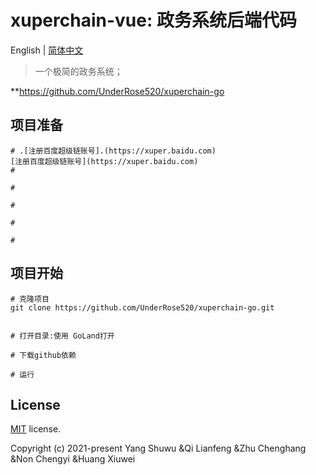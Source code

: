 

# xuperchain-vue: 政务系统后端代码

English | [简体中文](./README-zh.md)

> 一个极简的政务系统；

**https://github.com/UnderRose520/xuperchain-go

## 项目准备
```
# .[注册百度超级链账号].(https://xuper.baidu.com)
[注册百度超级链账号](https://xuper.baidu.com)
#

#

#

#

#
```

## 项目开始

```
# 克隆项目
git clone https://github.com/UnderRose520/xuperchain-go.git


# 打开目录:使用 GoLand打开

# 下载github依赖

# 运行
```


## License

[MIT](https://github.com/UnderRose520/xuperchain-go/blob/master/LICENSE) license.

Copyright (c) 2021-present Yang Shuwu &Qi Lianfeng &Zhu Chenghang &Non Chengyi &Huang Xiuwei

